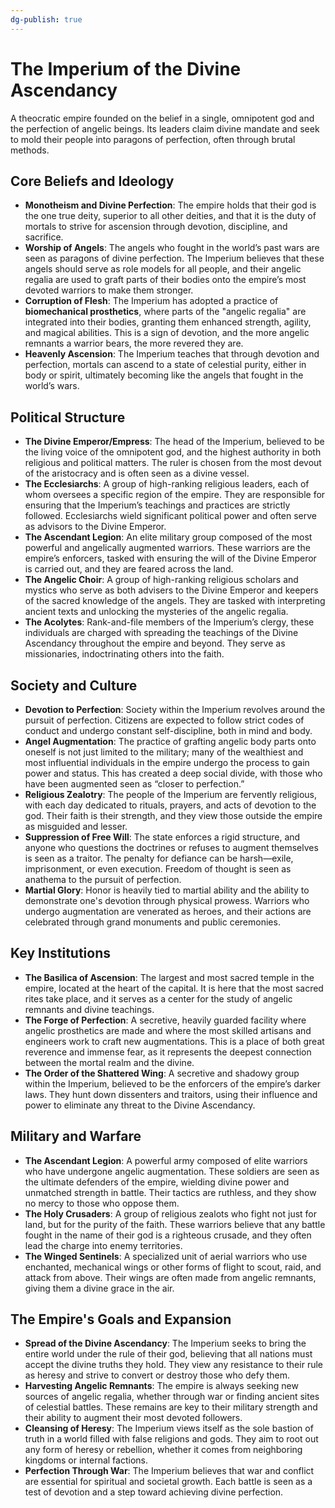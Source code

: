 ```yaml
---
dg-publish: true
---
```

# The Imperium of the Divine Ascendancy

A theocratic empire founded on the belief in a single, omnipotent god and the perfection of angelic beings. Its leaders claim divine mandate and seek to mold their people into paragons of perfection, often through brutal methods.

## Core Beliefs and Ideology

- **Monotheism and Divine Perfection**: The empire holds that their god is the one true deity, superior to all other deities, and that it is the duty of mortals to strive for ascension through devotion, discipline, and sacrifice.
- **Worship of Angels**: The angels who fought in the world’s past wars are seen as paragons of divine perfection. The Imperium believes that these angels should serve as role models for all people, and their angelic regalia are used to graft parts of their bodies onto the empire’s most devoted warriors to make them stronger.
- **Corruption of Flesh**: The Imperium has adopted a practice of **biomechanical prosthetics**, where parts of the "angelic regalia" are integrated into their bodies, granting them enhanced strength, agility, and magical abilities. This is a sign of devotion, and the more angelic remnants a warrior bears, the more revered they are.
- **Heavenly Ascension**: The Imperium teaches that through devotion and perfection, mortals can ascend to a state of celestial purity, either in body or spirit, ultimately becoming like the angels that fought in the world’s wars.

## Political Structure

- **The Divine Emperor/Empress**: The head of the Imperium, believed to be the living voice of the omnipotent god, and the highest authority in both religious and political matters. The ruler is chosen from the most devout of the aristocracy and is often seen as a divine vessel.
- **The Ecclesiarchs**: A group of high-ranking religious leaders, each of whom oversees a specific region of the empire. They are responsible for ensuring that the Imperium’s teachings and practices are strictly followed. Ecclesiarchs wield significant political power and often serve as advisors to the Divine Emperor.
- **The Ascendant Legion**: An elite military group composed of the most powerful and angelically augmented warriors. These warriors are the empire’s enforcers, tasked with ensuring the will of the Divine Emperor is carried out, and they are feared across the land.
- **The Angelic Choir**: A group of high-ranking religious scholars and mystics who serve as both advisers to the Divine Emperor and keepers of the sacred knowledge of the angels. They are tasked with interpreting ancient texts and unlocking the mysteries of the angelic regalia.
- **The Acolytes**: Rank-and-file members of the Imperium’s clergy, these individuals are charged with spreading the teachings of the Divine Ascendancy throughout the empire and beyond. They serve as missionaries, indoctrinating others into the faith.

## Society and Culture

- **Devotion to Perfection**: Society within the Imperium revolves around the pursuit of perfection. Citizens are expected to follow strict codes of conduct and undergo constant self-discipline, both in mind and body.
- **Angel Augmentation**: The practice of grafting angelic body parts onto oneself is not just limited to the military; many of the wealthiest and most influential individuals in the empire undergo the process to gain power and status. This has created a deep social divide, with those who have been augmented seen as “closer to perfection.”
- **Religious Zealotry**: The people of the Imperium are fervently religious, with each day dedicated to rituals, prayers, and acts of devotion to the god. Their faith is their strength, and they view those outside the empire as misguided and lesser.
- **Suppression of Free Will**: The state enforces a rigid structure, and anyone who questions the doctrines or refuses to augment themselves is seen as a traitor. The penalty for defiance can be harsh—exile, imprisonment, or even execution. Freedom of thought is seen as anathema to the pursuit of perfection.
- **Martial Glory**: Honor is heavily tied to martial ability and the ability to demonstrate one's devotion through physical prowess. Warriors who undergo augmentation are venerated as heroes, and their actions are celebrated through grand monuments and public ceremonies.

## Key Institutions

- **The Basilica of Ascension**: The largest and most sacred temple in the empire, located at the heart of the capital. It is here that the most sacred rites take place, and it serves as a center for the study of angelic remnants and divine teachings.
- **The Forge of Perfection**: A secretive, heavily guarded facility where angelic prosthetics are made and where the most skilled artisans and engineers work to craft new augmentations. This is a place of both great reverence and immense fear, as it represents the deepest connection between the mortal realm and the divine.
- **The Order of the Shattered Wing**: A secretive and shadowy group within the Imperium, believed to be the enforcers of the empire’s darker laws. They hunt down dissenters and traitors, using their influence and power to eliminate any threat to the Divine Ascendancy.

## Military and Warfare

- **The Ascendant Legion**: A powerful army composed of elite warriors who have undergone angelic augmentation. These soldiers are seen as the ultimate defenders of the empire, wielding divine power and unmatched strength in battle. Their tactics are ruthless, and they show no mercy to those who oppose them.
- **The Holy Crusaders**: A group of religious zealots who fight not just for land, but for the purity of the faith. These warriors believe that any battle fought in the name of their god is a righteous crusade, and they often lead the charge into enemy territories.
- **The Winged Sentinels**: A specialized unit of aerial warriors who use enchanted, mechanical wings or other forms of flight to scout, raid, and attack from above. Their wings are often made from angelic remnants, giving them a divine grace in the air.

## The Empire's Goals and Expansion

- **Spread of the Divine Ascendancy**: The Imperium seeks to bring the entire world under the rule of their god, believing that all nations must accept the divine truths they hold. They view any resistance to their rule as heresy and strive to convert or destroy those who defy them.
- **Harvesting Angelic Remnants**: The empire is always seeking new sources of angelic regalia, whether through war or finding ancient sites of celestial battles. These remains are key to their military strength and their ability to augment their most devoted followers.
- **Cleansing of Heresy**: The Imperium views itself as the sole bastion of truth in a world filled with false religions and gods. They aim to root out any form of heresy or rebellion, whether it comes from neighboring kingdoms or internal factions.
- **Perfection Through War**: The Imperium believes that war and conflict are essential for spiritual and societal growth. Each battle is seen as a test of devotion and a step toward achieving divine perfection.
